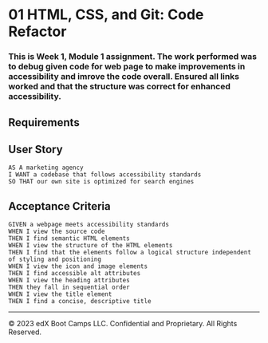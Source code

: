 # 01 HTML, CSS, and Git: Code Refactor

### This is Week 1, Module 1 assignment.  The work performed was to debug given code for web page to make improvements in accessibility and imrove the code overall.  Ensured all links worked and that the structure was correct for enhanced accessibility.

## Requirements

## User Story

```
AS A marketing agency
I WANT a codebase that follows accessibility standards
SO THAT our own site is optimized for search engines
```

## Acceptance Criteria

```
GIVEN a webpage meets accessibility standards
WHEN I view the source code
THEN I find semantic HTML elements
WHEN I view the structure of the HTML elements
THEN I find that the elements follow a logical structure independent of styling and positioning
WHEN I view the icon and image elements
THEN I find accessible alt attributes
WHEN I view the heading attributes
THEN they fall in sequential order
WHEN I view the title element
THEN I find a concise, descriptive title
```



---
© 2023 edX Boot Camps LLC. Confidential and Proprietary. All Rights Reserved.

